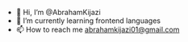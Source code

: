 - 👋 Hi, I’m @AbrahamKijazi
- 🌱 I’m currently learning frontend languages
- 📫 How to reach me abrahamkijazi01@gmail.com

<!---
ABRAHAM KIJAZI/@Jos_abrah is a ✨ special ✨ repository because its `README.md` (this file) appears on your GitHub profile.
You can click the Preview link to take a look at your changes.
--->
